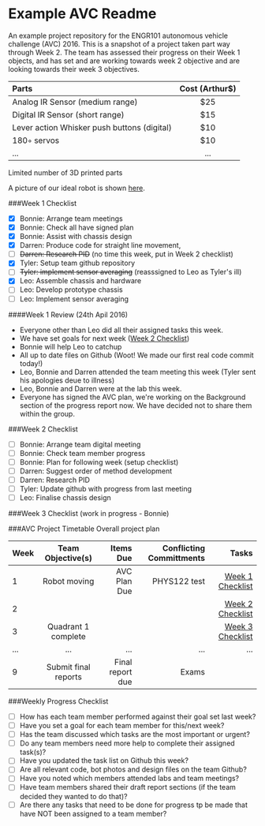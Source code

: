 # Example AVC Readme

An example project repository for the ENGR101 autonomous vehicle challenge (AVC) 2016.
This is a snapshot of a project taken part way through Week 2. The team has assessed their progress on their Week 1 objects, and has set and are working towards week 2 objective and are looking towards their week 3 objectives.

| Parts  | Cost (Arthur$)  |
| :------------ |:---------------:| 
| Analog IR Sensor (medium range) | $25 | 
| Digital IR Sensor (short range) | $15 |
| Lever action Whisker push buttons (digital) | $10 |
| 180◦ servos | $10 |
| ...      | ... |

Limited number of 3D printed parts 

A picture of our ideal robot is shown [here](/robot.jpg). 

###Week 1 Checklist
- [x] Bonnie: Arrange team meetings 
- [x] Bonnie: Check all have signed plan 
- [x] Bonnie: Assist with chassis design
- [x] Darren: Produce code for straight line movement,
- [ ] ~~Darren: Research PID~~ (no time this week, put in Week 2 checklist)
- [x] Tyler: Setup team github repository
- [ ] ~~Tyler: implement sensor averaging~~ (reasssigned to Leo as Tyler's ill)
- [x] Leo: Assemble chassis and hardware
- [ ] Leo: Develop prototype chassis
- [ ] Leo: Implement sensor averaging

####Week 1 Review (24th Apil 2016)
* Everyone other than Leo did all their assigned tasks this week.
* We have set goals for next week ([Week 2 Checklist](#week-2-checklist))
* Bonnie will help Leo to catchup
* All up to date files on Github (Woot! We made our first real code commit today!)
* Leo, Bonnie and Darren attended the team meeting this week (Tyler sent his apologies deue to illness)
* Leo, Bonnie and Darren were at the lab this week.
* Everyone has signed the AVC plan, we're working on the Background section of the progress report now. We have decided not to share them within the group.

###Week 2 Checklist
- [ ] Bonnie: Arrange team digital meeting 
- [ ] Bonnie: Check team member progress
- [ ] Bonnie: Plan for following week (setup checklist)
- [ ] Darren: Suggest order of method development
- [ ] Darren: Research PID
- [ ] Tyler: Update github with progress from last meeting
- [ ] Leo: Finalise chassis design

###Week 3 Checklist (work in progress - Bonnie)


###AVC Project Timetable
Overall project plan

| Week  | Team Objective(s)  | Items Due | Conflicting Committments | Tasks |
| :------------ |:---------------:| ------: | ------: | ------: |
| 1   | Robot moving | AVC Plan Due | PHYS122 test | [Week 1 Checklist](#week-1-checklist) | 
| 2   |  |  | | [Week 2 Checklist](#week-2-checklist) |
| 3   | Quadrant 1 complete |  | | [Week 3 Checklist](#week-3-checklist) |
| ...     | ... | ... | ... | ... |
| 9   | Submit final reports | Final report due | Exams | |

###Weekly Progress Checklist
- [ ] How has each team member performed against their goal set last week?
- [ ] Have you set a goal for each team member for this/next week?
- [ ] Has the team discussed which tasks are the most important or urgent?
- [ ] Do any team members need more help to complete their assigned task(s)?
- [ ] Have you updated the task list on Github this week?
- [ ] Are all relevant code, bot photos and design files on the team Github?
- [ ] Have you noted which members attended labs and team meetings?
- [ ] Have team members shared their draft report sections (if the team decided they wanted to do that)?
- [ ] Are there any tasks that need to be done for progress tp be made that have NOT been assigned to a team member?
